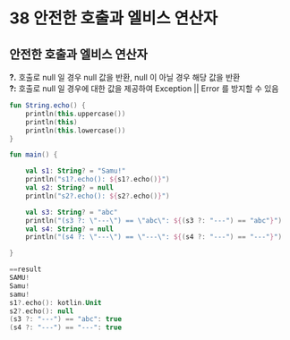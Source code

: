 # 38 안전한 호출과 엘비스 연산자

## 안전한 호출과 엘비스 연산자
<b>?.</b> 호출로 null 일 경우 null 값을 반환, null 이 아닐 경우 해당 값을 반환  
<b>?:</b> 호출로 null 일 경우에 대한 값을 제공하여 Exception || Error 를 방지할 수 있음  

```kotlin
fun String.echo() {
    println(this.uppercase())
    println(this)
    println(this.lowercase())
}

fun main() {

    val s1: String? = "Samu!"
    println("s1?.echo(): ${s1?.echo()}")
    val s2: String? = null
    println("s2?.echo(): ${s2?.echo()}")

    val s3: String? = "abc"
    println("(s3 ?: \"---\") == \"abc\": ${(s3 ?: "---") == "abc"}")
    val s4: String? = null
    println("(s4 ?: \"---\") == \"---\": ${(s4 ?: "---") == "---"}")

}

==result
SAMU!
Samu!
samu!
s1?.echo(): kotlin.Unit
s2?.echo(): null
(s3 ?: "---") == "abc": true
(s4 ?: "---") == "---": true
```